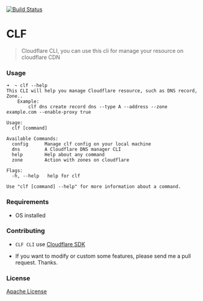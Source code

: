 [![Build Status](https://travis-ci.org/wayarmy/clf.svg?branch=master)](https://travis-ci.org/wayarmy/clf)
# CLF

> Cloudflare CLI, you can use this cli for manage your resource on cloudflare CDN

### Usage

```console
➜  ~ clf --help
This CLI will help you manage Cloudflare resource, such as DNS record, Zone..
	Example:
		clf dns create record dns --type A --address --zone example.com --enable-proxy true

Usage:
  clf [command]

Available Commands:
  config      Manage clf config on your local machine
  dns         A Cloudflare DNS manager CLI
  help        Help about any command
  zone        Action with zones on cloudflare

Flags:
  -h, --help   help for clf

Use "clf [command] --help" for more information about a command.
```
### Requirements

- OS installed

### Contributing

- `CLF CLI` use [Cloudflare SDK](https://github.com/cloudflare/cloudflare-go)

- If you want to modify or custom some features, please send me a pull request. Thanks.

### License
[Apache License](LICENSE)
